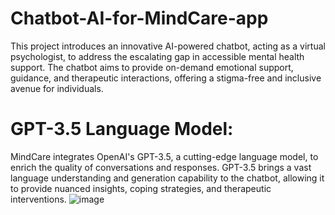 # Chatbot-AI-for-MindCare-app
This project introduces an innovative AI-powered chatbot, acting as a virtual psychologist, to address the escalating gap in accessible mental health support.
The chatbot aims to provide on-demand emotional support, guidance, and therapeutic interactions, offering a stigma-free and inclusive avenue for individuals.

# GPT-3.5 Language Model:
MindCare integrates OpenAI's GPT-3.5, a cutting-edge language model, to enrich the quality of conversations and responses.
GPT-3.5 brings a vast language understanding and generation capability to the chatbot,
allowing it to provide nuanced insights, coping strategies, and therapeutic interventions.
![image](https://github.com/RavenMorgan/Chatbot-AI-for-MindCare-app/assets/93053186/601bfc04-5397-4a5e-81cc-519b482b07ba)

